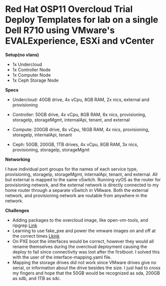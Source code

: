 # Red Hat OSP11 Overcloud Trial Deploy Templates for lab on a single Dell R710 using VMware's EVALExperience, ESXi and vCenter

**Setup(no vlans)**
* 1x Undercloud
* 1x Controller Node
* 1x Computer Node
* 1x Ceph Storage Node

**Specs**

* Undercloud: 40GB drive, 4x vCpu, 8GB RAM, 2x nics, external and provisioning

* Controller: 50GB drive, 4x vCpu, 8GB RAM, 6x nics, provisioning, storageIp, storageMgmt, internalApi, tenant, and external

* Compute: 200GB drive, 8x vCpu, 16GB RAM, 4x nics, provisioning, storageIp, internalApi, tenant

* Ceph: 50GB, 200GB, 1TB drives, 4x vCpu, 8GB RAM, 3x nics, provisioning, storageIp, storageMgmt

**Networking**

I have individual port groups for the names of each service type, provisioning, storageIp, storageMgmt, internalApi, tenant, and external. All but external is mapped to the same vSwitch. Running vyOS as the router for provisioning network, and the external network is directly connected to my home router through a separate vSwitch in VMware. Both the external network, and provisioning network are routable from anywhere in the network.

**Challenges**
* Adding packages to the overcloud image, like open-vm-tools, and ripgrep [Link](https://access.redhat.com/documentation/en-us/red_hat_openstack_platform/8/html/partner_integration/overcloud_images)
* Learning to use fake_pxe and power the vmware images on and off at the correct times [Lkink](http://blog.leifmadsen.com/blog/2016/11/11/tripleo-using-the-fake_pxe-driver-with-ironic/)
* On PXE boot the interfaces would be correct, however they would all rename themselves during the overcloud deployment causing the deploy to fail since connectivity was lost after the firstboot. I solved this with the user of the interface-mapping.yaml file.
* Mapping the storage drives did not work since VMware drives give no serial, or information about the drive besides the size. I just had to cross my fingers and hope that the 50GB would be recognized as sda, 200GB as sdb, and 1TB as sdc.
